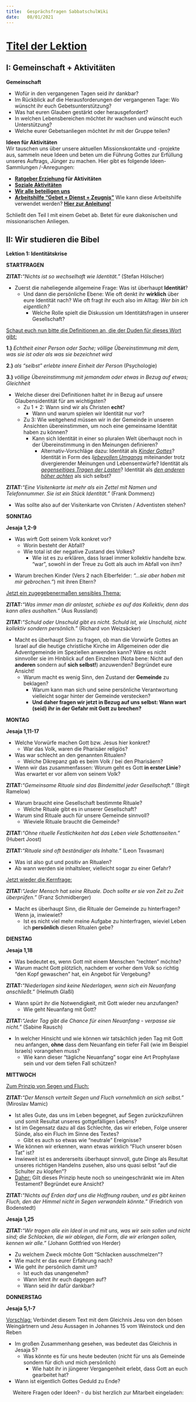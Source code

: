 ```yaml
---
title:  Gesprächsfragen SabbatschulWiki
date:   08/01/2021
---
```


[Titel der Lektion](https://sabbath-school.adventech.io/de/2021-01/01/01)
=========================================================================

I: Gemeinschaft + Aktivitäten
-----------------------------

**Gemeinschaft**

-   Wofür in den vergangenen Tagen seid ihr dankbar?
-   Im Rückblick auf die Herausforderungen der vergangenen Tage: Wo
    wünscht ihr euch Gebetsunterstützung?
-   Was hat euren Glauben gestärkt oder herausgefordert?
-   In welchen Lebensbereichen möchtet ihr wachsen und wünscht euch
    Unterstützung?
-   Welche eurer Gebetsanliegen möchtet ihr mit der Gruppe teilen?

**Ideen für Aktivitäten**\
Wir tauschen uns über unsere aktuellen Missionskontakte und -projekte
aus, sammeln neue Ideen und beten um die Führung Gottes zur Erfüllung
unseres Auftrags, Jünger zu machen. Hier gibt es folgende
Ideen-Sammlungen /-Anregungen:

-   **[Ratgeber
    Erziehung](Medium:Ratgeber_Erziehung_Infoheft_Erziehung_1.3-web.pdf "wikilink")
    für Aktivitäten**
-   **[Soziale
    Aktivitäten](Medium:Soziale_Aktivitäten_1.3.pdf "wikilink")**
-   **[Wir alle beteiligen
    uns](Medium:Wir_alle_beteiligen_uns_1.2.pdf "wikilink")**
-   **[Arbeitshilfe “Gebet + Dienst +
    Zeugnis”](Medium:Teil_III_Arbeitshilfe_Gebet_+_Dienst_+_Zeugnis.pdf "wikilink")**
    Wie kann diese Arbeitshilfe verwendet werden? [**Hier zur
    Anleitung!**](Anleitung_für_die_Arbeitshilfe_"Dienst_und_Mission" "wikilink")

Schließt den Teil I mit einem Gebet ab. Betet für eure diakonischen und
missionarischen Anliegen.

II: Wir studieren die Bibel
---------------------------

**Lektion 1: Identitätskrise**

**STARTFRAGEN**

**ZITAT:***“Nichts ist so wechselhaft wie Identität.”* (Stefan Hölscher)

-   Zuerst die naheliegende allgemeine Frage: Was ist überhaupt
    **Identität**?
    -   Und dann die persönliche Ebene: Wie oft denkt ihr **wirklich**
        über eure Identität nach? Wie oft fragt ihr euch also im Alltag:
        *Wer bin ich eigentlich?*
        -   Welche Rolle spielt die Diskussion um Identitätsfragen in
            unserer Gesellschaft?

<u>Schaut euch nun bitte die Definitionen an, die der Duden für dieses
Wort gibt:</u>

**1.)** *Echtheit einer Person oder Sache; völlige Übereinstimmung mit
dem, was sie ist oder als was sie bezeichnet wird*

**2.)** *als “selbst” erlebte innere Einheit der Person* (Psychologie)

**3.)** *völlige Übereinstimmung mit jemandem oder etwas in Bezug auf
etwas; Gleichheit*

-   Welche dieser drei Definitionen haltet ihr in Bezug auf unsere
    Glaubensidentität für am wichtigsten?
    -   Zu 1 + 2: Wann sind wir als Christen **echt**?
        -   Wann und warum spielen wir Identität nur vor?
    -   Zu 3: Wie weitgehend müssen wir in der Gemeinde in unseren
        Ansichten übereinstimmen, um noch eine gemeinsame Identität
        haben zu können?
        -   Kann sich Identität in einer so pluralen Welt überhaupt noch
            in der Übereinstimmung in den Meinungen definieren?
            -   Alternativ-Vorschläge dazu: Identität als *<u>Kinder
                Gottes</u>*? Identität in Form des *l<u>iebevollen
                Umgangs</u>* miteinander trotz divergierender Meinungen
                und Lebensentwürfe? Identität als *<u>gegenseitiges
                Tragen der Lasten</u>*? Identität als *<u>den anderen
                höher achten</u>* als sich selbst?

**ZITAT:***“Eine Visitenkarte ist mehr als ein Zettel mit Namen und
Telefonnummer. Sie ist ein Stück Identität.”* (Frank Dommenz)

-   Was sollte also auf der Visitenkarte von Christen / Adventisten
    stehen?

**SONNTAG**

**Jesaja 1,2-9**

-   Was wirft Gott seinem Volk konkret vor?
    -   Worin besteht der Abfall?
    -   Wie total ist der negative Zustand des Volkes?
        -   Wie ist es zu erklären, dass Israel immer kollektiv handelte
            bzw. “war”, sowohl in der Treue zu Gott als auch im Abfall
            von ihm?

<!-- -->

-   Warum brechen Kinder (Vers 2 nach Elberfelder: *“...sie aber haben
    mit mir gebrochen.”*) mit ihren Eltern?

<u>Jetzt ein zugegebenermaßen sensibles Thema:</u>

**ZITAT:***“Was immer man dir anlastet, schiebe es auf das Kollektiv,
denn das kann alles aushalten.”* (Aus Russland)

**ZITAT:***“Schuld oder Unschuld gibt es nicht. Schuld ist, wie
Unschuld, nicht kollektiv sondern persönlich.”* (Richard von Weizsäcker)

-   Macht es überhaupt Sinn zu fragen, ob man die Vorwürfe Gottes an
    Israel auf die heutige christliche Kirche im Allgemeinen oder die
    Adventgemeinde im Speziellen anwenden kann? Wäre es nicht sinnvoller
    sie im Hinblick auf den Einzelnen (Nota bene: Nicht auf den
    **anderen** sondern auf **sich selbst!**) anzuwenden? Begründet eure
    Ansicht!
    -   Warum macht es wenig Sinn, den Zustand der **Gemeinde** zu
        beklagen?
        -   Warum kann man sich und seine persönliche Verantwortung
            vielleicht sogar hinter der Gemeinde verstecken?
        -   **Und daher fragen wir jetzt in Bezug auf uns selbst: Wann
            wart (seid) ihr in der Gefahr mit Gott zu brechen?**

**MONTAG**

**Jesaja 1,11-17**

-   Welche Vorwürfe machen Gott bzw. Jesus hier konkret?
    -   War das Volk, waren die Pharisäer religiös?
-   Was war schlecht an den genannten Ritualen?
    -   Welche Dikrepanz gab es beim Volk / bei den Pharisäern?
-   Wenn wir das zusammenfassen: Worum geht es Gott **in erster Linie**?
    Was erwartet er vor allem von seinem Volk?

**ZITAT:***“Gemeinsame Rituale sind das Bindemittel jeder
Gesellschaft.”* (Birgit Ramelow)

-   Warum braucht eine Gesellschaft bestimmte Rituale?
    -   Welche Rituale gibt es in unserer Gesellschaft?
-   Warum sind Rituale auch für unsere Gemeinde sinnvoll?
    -   Wieviele Rituale braucht die Gemeinde?

**ZITAT:***“Ohne rituelle Festlichkeiten hat das Leben viele
Schattenseiten.”* (Hubert Joost)

**ZITAT:***“Rituale sind oft beständiger als Inhalte.”* (Leon Tsvasman)

-   Was ist also gut und positiv an Ritualen?
-   Ab wann werden sie inhaltsleer, vielleicht sogar zu einer Gefahr?

<u>Jetzt wieder die Kernfrage:</u>

**ZITAT:***“Jeder Mensch hat seine Rituale. Doch sollte er sie von Zeit
zu Zeit überprüfen.”* (Franz Schmidberger)

-   Macht es überhaupt Sinn, die Rituale der Gemeinde zu hinterfragen?
    Wenn ja, inwiewiet?
    -   Ist es nicht viel mehr meine Aufgabe zu hinterfragen, wieviel
        Leben ich **persönlich** diesen Ritualen gebe?

**DIENSTAG**

**Jesaja 1,18**

-   Was bedeutet es, wenn Gott mit einem Menschen “rechten” möchte?
-   Warum macht Gott plötzlich, nachdem er vorher dem Volk so richtig
    “den Kopf gewaschen” hat, ein Angebot für Vergebung?

**ZITAT:***“Niederlagen sind keine Niederlagen, wenn sich ein Neuanfang
anschließt.”* (Helmuth Glaßl)

-   Wann spürt ihr die Notwendigkeit, mit Gott wieder neu anzufangen?
    -   Wie geht Neuanfang mit Gott?

**ZITAT:***“Jeder Tag gibt die Chance für einen Neuanfang - verpasse sie
nicht.”* (Sabine Rausch)

-   In welcher Hinsicht und wie können wir tatsächlich jeden Tag mit
    Gott neu anfangen, **ohne** dass dem Neuanfang ein tiefer Fall (wie
    im Beispiel Israels) vorangehen muss?
    -   Wie kann dieser “tägliche Neuanfang” sogar eine Art Prophylaxe
        sein und vor dem tiefen Fall schützen?

**MITTWOCH**

<u>Zum Prinzip von Segen und Fluch:</u>

**ZITAT:***“Der Mensch verteilt Segen und Fluch vornehmlich an sich
selbst.”* (Miroslav Mamic)

-   Ist alles Gute, das uns im Leben begegnet, auf Segen zurückzuführen
    und somit Resultat unseres gottgefälligen Lebens?
-   Ist im Gegensatz dazu all das Schlechte, das wir erleben, Folge
    unserer Sünde, also ein Fluch im Sinne des Textes?
    -   Gibt es auch so etwas wie “neutrale” Ereignisse?
-   Wie können wir erkennen, wann etwas wirklich “Fluch unserer bösen
    Tat” ist?
-   Inwieweit ist es andererseits überhaupt sinnvoll, gute Dinge als
    Resultat unseres richtigen Handelns zusehen, also uns quasi selbst
    “auf die Schulter zu klopfen”?
-   <u>Daher:</u> Gilt dieses Prinzip heute noch so uneingeschränkt wie
    im Alten Testament? Begründet eure Ansicht?

**ZITAT:***“Nichts auf Erden darf uns die Hoffnung rauben, und es gibt
keinen Fluch, den der Himmel nicht in Segen verwandeln könnte.”*
(Friedrich von Bodenstedt)

**Jesaja 1,25**

**ZITAT:***“Wir tragen alle ein Ideal in und mit uns, was wir sein
sollen und nicht sind; die Schlacken, die wir ablegen, die Form, die wir
erlangen sollen, kennen wir alle.”* (Johann Gottfried von Herder)

-   Zu welchem Zweck möchte Gott “Schlacken ausschmelzen”?
-   Wie macht er das eurer Erfahrung nach?
-   Wie geht ihr persönlich damit um?
    -   Ist euch das unangenehm?
    -   Wann lehnt ihr euch dagegen auf?
    -   Wann seid ihr dafür dankbar?

**DONNERSTAG**

**Jesaja 5,1-7**

<u>Vorschlag:</u> Verbindet diesem Text mit dem Gleichnis Jesu von den
bösen Weingärtnern und Jesu Aussagen in Johannes 15 vom Weinstock und
den Reben

-   Im großen Zusammenhang gesehen, was bedeutet das Gleichnis in Jesaja
    5?
    -   Was könnte es für uns heute bedeuten (nicht für uns als Gemeinde
        sondern für dich und mich persönlich)
        -   Wie habt ihr in jüngerer Vergangenheit erlebt, dass Gott an
            euch gearbeitet hat?
-   Wann ist eigentlich Gottes Geduld zu Ende?

<center>
Weitere Fragen oder Ideen? - du bist herzlich zur Mitarbeit eingeladen:
<https://wiki.sabbatschule.at>

</center>


